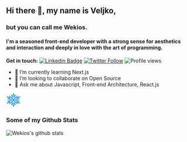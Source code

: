 ## Hi there 👋, my name is Veljko,
### but you can call me Wekios.
#### I'm a seasoned front-end developer with a strong sense for aesthetics and interaction and deeply in love with the art of programming.

**Get in touch:**
[![Linkedin Badge](https://img.shields.io/badge/-wekios-0072b1?style=flat&logo=Linkedin&logoColor=white&link=https://www.linkedin.com/in/veljkoblagojevic/)](https://www.linkedin.com/in/veljkoblagojevic/)
[![Twitter Follow](https://img.shields.io/twitter/follow/wekios?label=follow&style=social)](https://twitter.com/wekios)
![Profile views](https://gpvc.arturio.dev/wekios)

- 🌱 I’m currently learning Next.js 
- 👯 I’m looking to collaborate on Open Source 
- 💬 Ask me about Javascript, Front-end Architecture, React.js 

<a href='https://archiveprogram.github.com/'><img src='https://raw.githubusercontent.com/acervenky/animated-github-badges/master/assets/acbadge.gif' width='40' height='40'></a> 

### Some of my Github Stats
![Wekios's github stats](https://github-readme-stats.vercel.app/api?username=wekios&count_private=true&hide=prs)
